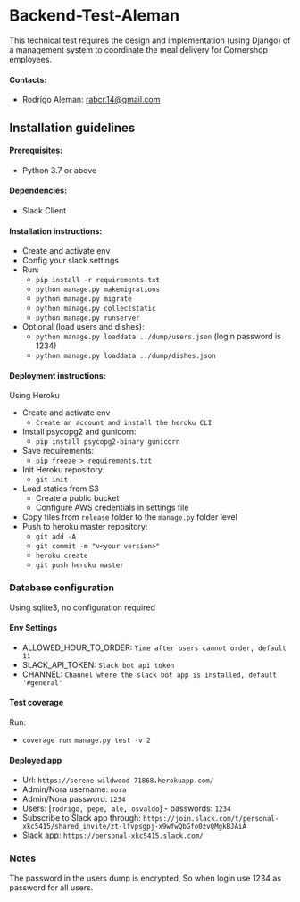 # Backend-Test-Aleman

This technical test requires the design and implementation (using Django) of a management system to coordinate the meal delivery for Cornershop employees.

#### Contacts:
* Rodrigo Aleman: rabcr.14@gmail.com


## Installation guidelines

#### Prerequisites:
- Python 3.7 or above

#### Dependencies:
- Slack Client

#### Installation instructions:
- Create and activate env
- Config your slack settings
- Run:
  * `pip install -r requirements.txt`
  * `python manage.py makemigrations`
  * `python manage.py migrate`
  * `python manage.py collectstatic`
  * `python manage.py runserver`
- Optional (load users and dishes):
  * `python manage.py loaddata ../dump/users.json` (login password is 1234)
  * `python manage.py loaddata ../dump/dishes.json`

#### Deployment instructions:
Using Heroku

- Create and activate env
  * `Create an account and install the heroku CLI`
- Install psycopg2 and gunicorn:
  * `pip install psycopg2-binary gunicorn`
- Save requirements:
  * `pip freeze > requirements.txt`
- Init Heroku repository:
  * `git init`  
- Load statics from S3
  * Create a public bucket
  * Configure AWS credentials in settings file
- Copy files from `release` folder to the `manage.py` folder level
- Push to heroku master repository:
  * `git add -A`
  * `git commit -m "v<your version>"`
  * `heroku create`
  * `git push heroku master`

### Database configuration
Using sqlite3, no configuration required

#### Env Settings
* ALLOWED_HOUR_TO_ORDER: `Time after users cannot order, default 11`
* SLACK_API_TOKEN: `Slack bot api token`
* CHANNEL: `Channel where the slack bot app is installed, default '#general'`

#### Test coverage
Run:
  * `coverage run manage.py test -v 2`

#### Deployed app
* Url: `https://serene-wildwood-71868.herokuapp.com/`
* Admin/Nora username: `nora`
* Admin/Nora password: `1234`
* Users: [`rodrigo, pepe, ale, osvaldo`] - passwords: `1234`
* Subscribe to Slack app through: `https://join.slack.com/t/personal-xkc5415/shared_invite/zt-lfvpsgpj-x9wfwQbGfo0zvQMgkBJAiA`
* Slack app: `https://personal-xkc5415.slack.com/`

### Notes

The password in the users dump is encrypted, So when login use 1234 as password for all users.


